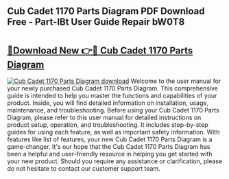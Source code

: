 ## Cub Cadet 1170 Parts Diagram PDF Download Free - Part-IBt User Guide Repair bW0T8

# <h2><a href="http://dfmyva.blite.top/?on=Cub+Cadet+1170+Parts+Diagram">🔗Download New 👉🔴 Cub Cadet 1170 Parts Diagram</a></h2>

[![Cub Cadet 1170 Parts Diagram download](https://i.imgur.com/lujVjoI.png)](http://dfmyva.blite.top/?on=Cub+Cadet+1170+Parts+Diagram)
Welcome to the user manual for your newly purchased Cub Cadet 1170 Parts Diagram. This comprehensive guide is intended to help you master the functions and capabilities of your product. Inside, you will find detailed information on installation, usage, maintenance, and troubleshooting. Before using your Cub Cadet 1170 Parts Diagram, please refer to this user manual for detailed instructions on product setup, operation, and troubleshooting. It includes step-by-step guides for using each feature, as well as important safety information. With features like list of features, your new Cub Cadet 1170 Parts Diagram is a game-changer. It's our hope that the Cub Cadet 1170 Parts Diagram has been a helpful and user-friendly resource in helping you get started with your new product. Should you require any assistance or clarification, please do not hesitate to contact our customer support team.
